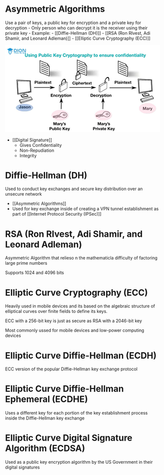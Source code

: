 # Asymmetric Algorithms

Use a pair of keys, a public key for encryption and a private key for decryption
    - Only person who can decrypt it is the receiver using their private key
    - Example:
      - [[Diffie-Hellman (DH)]]
      - [[RSA (Ron RIvest, Adi Shamir, and Leonard Adleman)]]
      - [[Elliptic Curve Cryptography (ECC)]]

![Public Key Cryptography](image.png)

- [[Digital Signature]]
  - Gives Confidentiality
  - Non-Repudiation
  - Integrity

# Diffie-Hellman (DH)

Used to conduct key exchanges and secure key distribution over an unsecure network
- [[Asymmetric Algorithms]]
- Used for key exchange inside of creating a VPN tunnel establishment as part of [[Internet Protocol Security (IPSec)]]

# RSA (Ron RIvest, Adi Shamir, and Leonard Adleman)

Asymmetric Algorithm that relieso n the mathematicla difficulty of factoring large prime numbers

Supports 1024 and 4096 bits

# Elliptic Curve Cryptography (ECC)

Heavily used in mobile devices and its based on the algebraic structure of elliptical curves over finite fields to define its keys.

ECC with a 256-bit key is just as secure as RSA with a 2046-bit key

Most commonly ussed for mobile devices and low-power computing devices

# Elliptic Curve Diffie-Hellman (ECDH)

ECC version of the popular Diffie-Hellman key exchange protocol

# Elliptic Curve Diffie-Hellman Ephemeral (ECDHE)

Uses a different key for each portion of the key establishment process inside the Diffie-Hellman key exchange

# Elliptic Curve Digital Signature Algorithm (ECDSA)

Used as a public key encryption algorithm by the US Government in their digital signatures